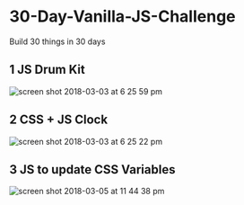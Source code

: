 # 30-Day-Vanilla-JS-Challenge
Build 30 things in 30 days

## 1 JS Drum Kit
![screen shot 2018-03-03 at 6 25 59 pm](https://user-images.githubusercontent.com/10985717/36941471-d093a848-1f10-11e8-94c7-e47f8b976aef.png)

## 2 CSS + JS Clock
![screen shot 2018-03-03 at 6 25 22 pm](https://user-images.githubusercontent.com/10985717/36941479-f80307a2-1f10-11e8-81b8-4511e353c310.png)

## 3 JS to update CSS Variables
![screen shot 2018-03-05 at 11 44 38 pm](https://user-images.githubusercontent.com/10985717/37020034-4673ca60-20cf-11e8-938e-9b18e22f4217.png)
